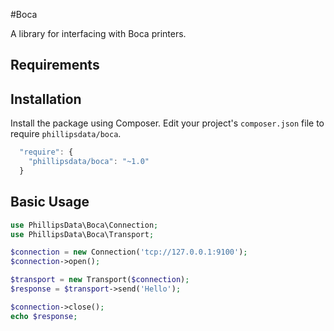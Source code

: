 #Boca

A library for interfacing with Boca printers.

## Requirements

## Installation

Install the package using Composer. Edit your project's `composer.json` file to require `phillipsdata/boca`.

```js
  "require": {
    "phillipsdata/boca": "~1.0"
  }
```

## Basic Usage

```php
use PhillipsData\Boca\Connection;
use PhillipsData\Boca\Transport;

$connection = new Connection('tcp://127.0.0.1:9100');
$connection->open();

$transport = new Transport($connection);
$response = $transport->send('Hello');

$connection->close();
echo $response;
```
